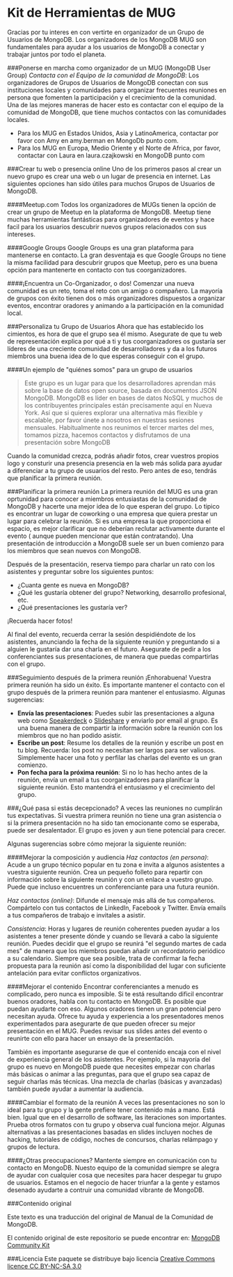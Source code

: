 Kit de Herramientas de MUG
=========================

Gracias por tu interes en con vertirte en organizador de un Grupo de Usuarios de MongoDB. Los organizadores de los MongoDB MUG son fundamentales para ayudar a los usuarios de MongoDB a conectar y trabajar juntos por todo el planeta.

###Ponerse en marcha como organizador de un MUG (MongoDB User Group)
*Contacta con el Equipo de la comunidad de MongoDB*: Los organizadores de Grupos de Usuarios de MongoDB conectan con sus instituciones locales y comunidades para organizar frecuentes reuniones en persona que fomenten la participación y el crecimiento de la comunidad. Una de las mejores maneras de hacer esto es contactar con el equipo de la comunidad de MongoDB, que tiene muchos contactos con las comunidades locales.

* Para los MUG en Estados Unidos, Asia y LatinoAmerica, contactar por favor con Amy en amy.berman en MongoDb punto com.
* Para los MUG en Europa, Medio Oriente y el Norte de Africa, por favor, contactar con Laura en laura.czajkowski en MongoDB punto com


###Crear tu web o presencia online
Uno de los primeros pasos al crear un nuevo grupo es crear una web o un lugar de presencia en internet. Las siguientes opciones han sido útiles para muchos Grupos de Usuarios de MongoDB.

####Meetup.com
Todos los organizadores de MUGs tienen la opción de crear un grupo de Meetup en la plataforma de MongoDB. Meetup tiene muchas herramientas fantásticas para organizadores de eventos y hace facil para los usuarios descubrir nuevos grupos relacionados con sus intereses.


####Google Groups
Google Groups es una gran plataforma para mantenerse en contacto. La gran desventaja es que Google Groups no tiene la misma facilidad para descubrir grupos que Meetup, pero es una buena opción para mantenerte en contacto con tus coorganizadores.

####¡Encuentra un Co-Organizador, o dos!
Comenzar una nueva comunidad es un reto, toma el reto con un amigo o compañero. La mayoría de grupos con éxito tienen dos o más organizadores dispuestos a organizar eventos, encontrar oradores y animando a la participación en la comunidad local.

###Personaliza tu Grupo de Usuarios
Ahora que has establecido los cimientos, es hora de que el grupo sea él mismo. Asegurate de que tu web de representación explica por qué a ti y tus coorganizadores os gustaría ser líderes de una creciente comunidad de desarrolladores y da a los futuros miembros una buena idea de lo que esperas conseguir con el grupo.

####Un ejemplo de "quiénes somos" para un grupo de usuarios
> Este grupo es un lugar para que los desarrolladores aprendan más sobre la base de datos open source, 
> basada en documentos JSON MongoDB. MongoDB es líder en bases de datos NoSQL
> y muchos de los contribuyentes principales están precisamente aquí en Nueva York. Así que si quieres
> explorar una alternativa más flexible y escalable, por favor únete a nosotros en nuestras sesiones mensuales.
> Habitualmente nos reunimos el tercer martes del mes, tomamos pizza, hacemos contactos y disfrutamos de una presentación 
> sobre MongoDB

Cuando la comunidad crezca, podrás añadir fotos, crear vuestros propios logo y consturir una presencia presencia en la web más solida para ayudar a diferenciar a tu grupo de usuarios del resto. Pero antes de eso, tendrás que planificar la primera reunión.

###Planificar la primera reunión
La primera reunión del MUG es una gran oprtunidad para conocer a miembros entusiastas de la comunidad de MongoDB y hacerte una mejor idea de lo que esperan del grupo. Lo tipico es encontrar un lugar de coworking o una empresa que quiera prestar un lugar para celebrar la reunión. Si es una empresa la que proporciona el espacio, es mejor clarificar que no deberían reclutar activamente durante el evento ( aunque pueden mencionar que están contratando). Una presentación de introducción a MongoDB suele ser un buen comienzo para los miembros que sean nuevos con MongoDB.

Después de la presentación, reserva tiempo para charlar un rato con los asistentes y preguntar sobre los siguientes puntos:

* ¿Cuanta gente es nueva en MongoDB?
* ¿Qué les gustaría obtener del grupo? Networking, desarrollo profesional, etc.
* ¿Qué presentaciones les gustaría ver?

¡Recuerda hacer fotos!

Al final del evento, recuerda cerrar la sesión despidiéndote de los asistentes, anunciando la fecha de la siguiente reunión y preguntando si a alguien le gustaría dar una charla en el futuro. Asegurate de pedir a los conferenciantes sus presentaciones, de manera que puedas compartirlas con el grupo.



###Seguimiento después de la primera reunión
¡Enhorabuena! Vuestra primera reunión ha sido un éxito. Es importante mantener el contacto con el grupo después de la primera reunión para mantener el entusiasmo. Algunas sugerencias:

* **Envía las presentaciones**: Puedes subir las presentaciones a alguna web como [Speakerdeck](https://speakerdeck.com/) o [Slideshare](http://www.slideshare.net/) y enviarlo por email al grupo. Es una buena manera de compartir la información sobre la reunión con los miembros que no han podido asistir.
* **Escribe un post**: Resume los detalles de la reunión y escribe un post en tu blog. Recuerda: los post no necesitan ser largos para ser valiosos. Simplemente hacer una foto y perfilar las charlas del evento es un gran comienzo.
* **Pon fecha para la próxima reunión**: Si no lo has hecho antes de la reunión, envía un email a tus coorganizadores para planificar 
la siguiente reunión. Esto mantendrá el entusiasmo y el crecimiento del grupo.


###¿Qué pasa si estás decepcionado?
A veces las reuniones no cumplirán tus expectativas. Si vuestra primera reunión no tiene una gran asistencia o si la primera presentación no ha sido tan emocionante como se esperaba, puede ser desalentador. El grupo es joven y aun tiene potencial para crecer.

Algunas sugerencias sobre cómo mejorar la siguiente reunión:

####Mejorar la composición y audiencia
_Haz contactos (en persona)_: Acude a un grupo técnico popular en tu zona e invita a algunos asistentes a vuestra siguiente reunión. Crea un pequeño folleto para repartir con información sobre la siguiente reunión y con un enlace a vuestro grupo. Puede que incluso encuentres un conferenciante para una futura reunión.

_Haz contactos (online)_: Difunde el mensaje más allá de tus compañeros. Compártelo con tus contactos de LinkedIn, Facebook y Twitter. Envía emails a tus compañeros de trabajo e invitales a asistir.

_Consistencia_: Horas y lugares de reunión coherentes pueden ayudar a los asistentes a tener presente dónde y cuando se llevará a cabo la siguiente reunión. Puedes decidir que el grupo se reunirá "el segundo martes de cada mes" de manera que los miembros puedan añadir un recordatorio periódico a su calendario.  Siempre que sea posible, trata de confirmar la fecha propuesta para la reunión así como la disponibilidad del lugar con suficiente antelación para evitar conflictos organizativos.

####Mejorar el contenido
Encontrar conferenciantes a menudo es complicado, pero nunca es imposible. Si te está resultando dificil encontrar buenos oradores, habla con tu contacto en MongoDB. Es posible que puedan ayudarte con eso.
Algunos oradores tienen un gran potencial pero necesitan ayuda. Ofrece tu ayuda y experiencia a los presentadores menos experimentados para asegurarte de que pueden ofrecer su mejor presentación en el MUG. Puedes revisar sus slides antes del evento o reunirte con ello para hacer un ensayo de la presentación.

También es importante asegurarse de que el contenido encaja con el nivel de experiencia general de los asistentes. Por ejemplo, si la mayoría del grupo es nuevo en MongoDB puede que necesites empezar con charlas más básicas o animar a las preguntas, para que el grupo sea capaz de seguir charlas más técnicas. Una mezcla de charlas (básicas y avanzadas) también puede ayudar a aumentar la audiencia.

####Cambiar el formato de la reunión
A veces las presentaciones no son lo ideal para tu grupo y la gente prefiere tener contenido más a mano. Está bien. Igual que en el desarrollo de software, las iteraciones son importantes. Prueba otros formatos con tu grupo y observa cual funciona mejor. Algunas alternativas a las presentaciones basadas en slides incluyen noches de hacking, tutoriales de código, noches de concursos, charlas relámpago y grupos de lectura.

####¿Otras preocupaciones?
Mantente siempre en comunicación con tu contacto en MongoDB. Nuesto equipo de la comunidad siempre se alegra de ayudar con cualquier cosa que necesites para hacer despegar tu grupo de usuarios. Estamos en el negocio de hacer triunfar a la gente y estamos desenado ayudarte a contruir una comunidad vibrante de MongoDB.

###Contenido original

Este texto es una traducción del original de Manual de la Comunidad de MongoDB.

El contenido original de este repositorio se puede encontrar en:
[MongoDB Community Kit](https://github.com/FrancescaK/MongoDB_Community_Kit)

###Licencia
Este paquete se distribuye bajo licencia [Creative Commons licence CC BY-NC-SA 3.0](http://creativecommons.org/licenses/by-nc-sa/3.0/)
